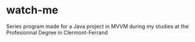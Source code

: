 # watch-me
Series program made for a Java project in MVVM during my studies at the Profesionnal Degree in Clermont-Ferrand
